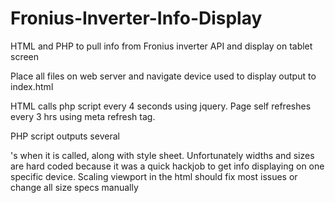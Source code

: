 # Fronius-Inverter-Info-Display
HTML and PHP to pull info from Fronius inverter API and display on tablet screen

Place all files on web server and navigate device used to display output to index.html

HTML calls php script every 4 seconds using jquery. Page self refreshes every 3 hrs using meta refresh tag.

PHP script outputs several <div>'s when it is called, along with style sheet. Unfortunately widths and sizes are hard coded because it was a quick hackjob to get info displaying on one specific device. Scaling viewport in the html should fix most issues or change all size specs manually
